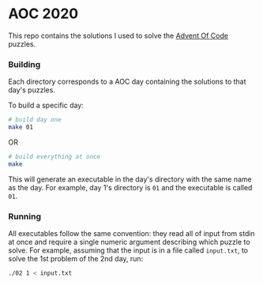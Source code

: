# AOC 2020

This repo contains the solutions I used to solve the [Advent Of Code](https://adventofcode.com/2020) puzzles.

### Building
Each directory corresponds to a AOC day containing the solutions to that day's puzzles.

To build a specific day:

```sh
# build day one
make 01
```

OR

```sh
# build everything at once
make
```

This will generate an executable in the day's directory with the same name as the day. For example, day 1's directory is `01` and the executable is called `01`.

### Running

All executables follow the same convention: they read all of input from stdin at once and require a single numeric argument describing which puzzle to solve. For example, assuming that the input is in a file called `input.txt`, to solve the 1st problem of the 2nd day, run:

```sh
./02 1 < input.txt
```
